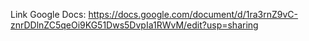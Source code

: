Link Google Docs:
https://docs.google.com/document/d/1ra3rnZ9vC-znrDDlnZC5qeOi9KG51Dws5DvpIa1RWvM/edit?usp=sharing